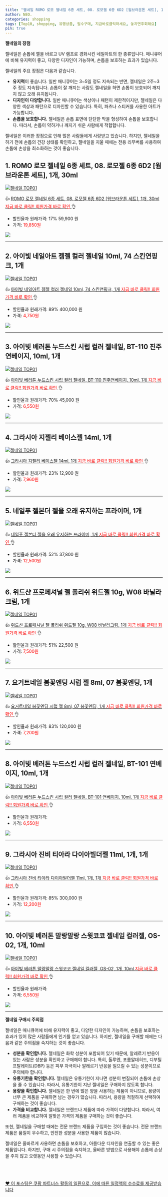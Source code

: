 ```yaml
---
title: "젤네일 ROMO 로모 젤네일 6종 세트, 08. 로모젤 6종 6D2 [웜브라운톤 세트], 1개, 30ml 필수 필요 추천 제품 비교 최저 가격 비교 장점 구매 후기 구매평"
author: NEO.
categories: shopping
tags: [Top10, shopping, 유행상품, 필수구매, 지금바로클릭하세요, 놓치면후회해요]
pin: true
---
```

**젤네일의 장점**

젤네일은 손톱에 젤을 바르고 UV 램프로 경화시킨 네일아트의 한 종류입니다. 매니큐어에 비해 유지력이 좋고, 다양한 디자인이 가능하며, 손톱을 보호하는 효과가 있습니다.

젤네일의 주요 장점은 다음과 같습니다.

* **유지력**이 좋습니다. 일반 매니큐어는 3~5일 정도 지속되는 반면, 젤네일은 2주~3주 정도 지속됩니다. 손톱이 잘 깨지는 사람도 젤네일을 하면 손톱이 보호되어 깨지지 않고 오래 유지됩니다.
* **디자인이 다양합니다.** 일반 매니큐어는 색상이나 패턴이 제한적이지만, 젤네일은 다양한 색상과 패턴으로 디자인할 수 있습니다. 특히, 파츠나 스티커를 사용한 아트가 가능합니다.
* **손톱을 보호합니다.** 젤네일은 손톱 표면에 단단한 막을 형성하여 손톱을 보호합니다. 따라서, 손톱이 약하거나 깨지기 쉬운 사람에게 적합합니다.

젤네일은 이러한 장점으로 인해 많은 사람들에게 사랑받고 있습니다. 하지만, 젤네일을 하기 전에 손톱의 건강 상태를 확인하고, 젤네일을 지울 때에는 전용 리무버를 사용하여 손톱에 손상을 최소화하는 것이 좋습니다.

   

## 1. ROMO 로모 젤네일 6종 세트, 08. 로모젤 6종 6D2 [웜브라운톤 세트], 1개, 30ml

[![젤네일 TOP01](https://thumbnail9.coupangcdn.com/thumbnails/remote/490x490ex/image/vendor_inventory/c386/a081b7ef1af67905b493af738ce21b3cd17a617320cff9fc1a5989db0e6b.jpg)](https://link.coupang.com/re/AFFSDP?lptag=AF3617701&subid=GithubCoopas&pageKey=7696168193&traceid=V0-153&itemId=20593203830&vendorItemId=87552659695)


👍 [ROMO 로모 젤네일 6종 세트, 08. 로모젤 6종 6D2 [웜브라운톤 세트], 1개, 30ml <font color=red> 지금 바로 클릭!! 회원가격 바로 확인 </font> ](https://link.coupang.com/re/AFFSDP?lptag=AF3617701&subid=GithubCoopas&pageKey=7696168193&traceid=V0-153&itemId=20593203830&vendorItemId=87552659695) 👌 


- 할인율과 원래가격: 17%  59,900   원
- 가격: <span style='color:red'>19,850원</span>

[![](/discount_price.png)](https://link.coupang.com/re/AFFSDP?lptag=AF3617701&subid=GithubCoopas&pageKey=7696168193&traceid=V0-153&itemId=20593203830&vendorItemId=87552659695)

---


   

## 2. 아이빛 네일아트 젬젤 컬러 젤네일 10ml, 74 스킨연핑크, 1개

[![젤네일 TOP01](https://thumbnail9.coupangcdn.com/thumbnails/remote/490x490ex/image/rs_quotation_api/ikmrsd0a/097a0fe0a8564465ae38946d7f9be7c7.jpg)](https://link.coupang.com/re/AFFSDP?lptag=AF3617701&subid=GithubCoopas&pageKey=6213140379&traceid=V0-153&itemId=12394994356&vendorItemId=79664598198)


👍 [아이빛 네일아트 젬젤 컬러 젤네일 10ml, 74 스킨연핑크, 1개 <font color=red> 지금 바로 클릭!! 회원가격 바로 확인 </font> ](https://link.coupang.com/re/AFFSDP?lptag=AF3617701&subid=GithubCoopas&pageKey=6213140379&traceid=V0-153&itemId=12394994356&vendorItemId=79664598198) 👌 


- 할인율과 원래가격: 89%  400,000   원
- 가격: <span style='color:red'>4,750원</span>

[![](/discount_price.png)](https://link.coupang.com/re/AFFSDP?lptag=AF3617701&subid=GithubCoopas&pageKey=6213140379&traceid=V0-153&itemId=12394994356&vendorItemId=79664598198)

---


   

## 3. 아이빛 베러톤 누드스킨 시럽 컬러 젤네일, BT-110 진주연베이지, 10ml, 1개

[![젤네일 TOP01](https://thumbnail10.coupangcdn.com/thumbnails/remote/490x490ex/image/retail/images/2020/07/17/9/3/3d09a8bd-213d-441f-bbc4-a3827cbf5233.jpg)](https://link.coupang.com/re/AFFSDP?lptag=AF3617701&subid=GithubCoopas&pageKey=341360590&traceid=V0-153&itemId=3259257833&vendorItemId=71246317195)


👍 [아이빛 베러톤 누드스킨 시럽 컬러 젤네일, BT-110 진주연베이지, 10ml, 1개 <font color=red> 지금 바로 클릭!! 회원가격 바로 확인 </font> ](https://link.coupang.com/re/AFFSDP?lptag=AF3617701&subid=GithubCoopas&pageKey=341360590&traceid=V0-153&itemId=3259257833&vendorItemId=71246317195) 👌 


- 할인율과 원래가격: 70%  45,000   원
- 가격: <span style='color:red'>6,550원</span>

[![](/discount_price.png)](https://link.coupang.com/re/AFFSDP?lptag=AF3617701&subid=GithubCoopas&pageKey=341360590&traceid=V0-153&itemId=3259257833&vendorItemId=71246317195)

---


   

## 4. 그라시아 지젤리 베이스젤 14ml, 1개

[![젤네일 TOP01](https://thumbnail7.coupangcdn.com/thumbnails/remote/490x490ex/image/retail/images/3226031956836788-a946cb16-9272-4dbd-a71f-eeaf4f8685bd.jpg)](https://link.coupang.com/re/AFFSDP?lptag=AF3617701&subid=GithubCoopas&pageKey=1313593313&traceid=V0-153&itemId=2331230474&vendorItemId=74369962694)


👍 [그라시아 지젤리 베이스젤 14ml, 1개 <font color=red> 지금 바로 클릭!! 회원가격 바로 확인 </font> ](https://link.coupang.com/re/AFFSDP?lptag=AF3617701&subid=GithubCoopas&pageKey=1313593313&traceid=V0-153&itemId=2331230474&vendorItemId=74369962694) 👌 


- 할인율과 원래가격: 23%  12,900   원
- 가격: <span style='color:red'>7,960원</span>

[![](/discount_price.png)](https://link.coupang.com/re/AFFSDP?lptag=AF3617701&subid=GithubCoopas&pageKey=1313593313&traceid=V0-153&itemId=2331230474&vendorItemId=74369962694)

---


   

## 5. 네일푸 젤본더 젤을 오래 유지하는 프라이머, 1개

[![젤네일 TOP01](https://thumbnail8.coupangcdn.com/thumbnails/remote/490x490ex/image/vendor_inventory/734b/ece2374967ce1d2c61d2c84a8213fc6779b791bd8cc003f59326957e681c.jpg)](https://link.coupang.com/re/AFFSDP?lptag=AF3617701&subid=GithubCoopas&pageKey=7393299147&traceid=V0-153&itemId=19119135073&vendorItemId=85174870002)


👍 [네일푸 젤본더 젤을 오래 유지하는 프라이머, 1개 <font color=red> 지금 바로 클릭!! 회원가격 바로 확인 </font> ](https://link.coupang.com/re/AFFSDP?lptag=AF3617701&subid=GithubCoopas&pageKey=7393299147&traceid=V0-153&itemId=19119135073&vendorItemId=85174870002) 👌 


- 할인율과 원래가격: 52%  37,800   원
- 가격: <span style='color:red'>12,500원</span>

[![](/discount_price.png)](https://link.coupang.com/re/AFFSDP?lptag=AF3617701&subid=GithubCoopas&pageKey=7393299147&traceid=V0-153&itemId=19119135073&vendorItemId=85174870002)

---


   

## 6. 위드샨 프로페셔널 젤 폴리쉬 위드젤 10g, W08 바닐라크림, 1개

[![젤네일 TOP01](https://thumbnail7.coupangcdn.com/thumbnails/remote/490x490ex/image/rs_quotation_api/rvxitdek/6bf8c30557a049e59af3b4a6dc43f316.jpg)](https://link.coupang.com/re/AFFSDP?lptag=AF3617701&subid=GithubCoopas&pageKey=6482834823&traceid=V0-153&itemId=14199093362&vendorItemId=81444670644)


👍 [위드샨 프로페셔널 젤 폴리쉬 위드젤 10g, W08 바닐라크림, 1개 <font color=red> 지금 바로 클릭!! 회원가격 바로 확인 </font> ](https://link.coupang.com/re/AFFSDP?lptag=AF3617701&subid=GithubCoopas&pageKey=6482834823&traceid=V0-153&itemId=14199093362&vendorItemId=81444670644) 👌 


- 할인율과 원래가격: 51%  22,500   원
- 가격: <span style='color:red'>7,500원</span>

[![](/discount_price.png)](https://link.coupang.com/re/AFFSDP?lptag=AF3617701&subid=GithubCoopas&pageKey=6482834823&traceid=V0-153&itemId=14199093362&vendorItemId=81444670644)

---


   

## 7. 요거트네일 봄꽃엔딩 시럽 젤 8ml, 07 봄꽃엔딩, 1개

[![젤네일 TOP01](https://thumbnail6.coupangcdn.com/thumbnails/remote/490x490ex/image/retail/images/1717179114953416-a7553c88-8d13-4758-bfd1-59c8cb9bc809.jpg)](https://link.coupang.com/re/AFFSDP?lptag=AF3617701&subid=GithubCoopas&pageKey=6685409356&traceid=V0-153&itemId=15431301565&vendorItemId=82650980367)


👍 [요거트네일 봄꽃엔딩 시럽 젤 8ml, 07 봄꽃엔딩, 1개 <font color=red> 지금 바로 클릭!! 회원가격 바로 확인 </font> ](https://link.coupang.com/re/AFFSDP?lptag=AF3617701&subid=GithubCoopas&pageKey=6685409356&traceid=V0-153&itemId=15431301565&vendorItemId=82650980367) 👌 


- 할인율과 원래가격: 83%  120,000   원
- 가격: <span style='color:red'>7,200원</span>

[![](/discount_price.png)](https://link.coupang.com/re/AFFSDP?lptag=AF3617701&subid=GithubCoopas&pageKey=6685409356&traceid=V0-153&itemId=15431301565&vendorItemId=82650980367)

---


   

## 8. 아이빛 베러톤 누드스킨 시럽 컬러 젤네일, BT-101 연베이지, 10ml, 1개

[![젤네일 TOP01](https://thumbnail8.coupangcdn.com/thumbnails/remote/490x490ex/image/retail/images/2019/11/19/19/6/e121fab6-a3ac-4eaa-abe0-436afcaacd3f.jpg)](https://link.coupang.com/re/AFFSDP?lptag=AF3617701&subid=GithubCoopas&pageKey=341360590&traceid=V0-153&itemId=1086474915&vendorItemId=5594167961)


👍 [아이빛 베러톤 누드스킨 시럽 컬러 젤네일, BT-101 연베이지, 10ml, 1개 <font color=red> 지금 바로 클릭!! 회원가격 바로 확인 </font> ](https://link.coupang.com/re/AFFSDP?lptag=AF3617701&subid=GithubCoopas&pageKey=341360590&traceid=V0-153&itemId=1086474915&vendorItemId=5594167961) 👌 


- 할인율과 원래가격: 
- 가격: <span style='color:red'>6,550원</span>

[![](/discount_price.png)](https://link.coupang.com/re/AFFSDP?lptag=AF3617701&subid=GithubCoopas&pageKey=341360590&traceid=V0-153&itemId=1086474915&vendorItemId=5594167961)

---


   

## 9. 그라시아 진비 티아라 다이아빌더젤 11ml, 1개, 1개

[![젤네일 TOP01](https://thumbnail7.coupangcdn.com/thumbnails/remote/490x490ex/image/vendor_inventory/58d8/550ea803a1a47fa5cedcbf3eca5c25ddafc6245bbf5be411063f17019ba7.png)](https://link.coupang.com/re/AFFSDP?lptag=AF3617701&subid=GithubCoopas&pageKey=1929967492&traceid=V0-153&itemId=3972979146&vendorItemId=71957326777)


👍 [그라시아 진비 티아라 다이아빌더젤 11ml, 1개, 1개 <font color=red> 지금 바로 클릭!! 회원가격 바로 확인 </font> ](https://link.coupang.com/re/AFFSDP?lptag=AF3617701&subid=GithubCoopas&pageKey=1929967492&traceid=V0-153&itemId=3972979146&vendorItemId=71957326777) 👌 


- 할인율과 원래가격: 85%  300,000   원
- 가격: <span style='color:red'>12,200원</span>

[![](/discount_price.png)](https://link.coupang.com/re/AFFSDP?lptag=AF3617701&subid=GithubCoopas&pageKey=1929967492&traceid=V0-153&itemId=3972979146&vendorItemId=71957326777)

---


   

## 10. 아이빛 베러톤 말랑말랑 스윗코코 젤네일 컬러젤, OS-02, 1개, 10ml

[![젤네일 TOP01](https://thumbnail10.coupangcdn.com/thumbnails/remote/490x490ex/image/rs_quotation_api/buoycnza/bf110ee66a01430a894d984dcb4b4e19.jpg)](https://link.coupang.com/re/AFFSDP?lptag=AF3617701&subid=GithubCoopas&pageKey=5722637441&traceid=V0-153&itemId=7708192350&vendorItemId=74998428062)


👍 [아이빛 베러톤 말랑말랑 스윗코코 젤네일 컬러젤, OS-02, 1개, 10ml <font color=red> 지금 바로 클릭!! 회원가격 바로 확인 </font> ](https://link.coupang.com/re/AFFSDP?lptag=AF3617701&subid=GithubCoopas&pageKey=5722637441&traceid=V0-153&itemId=7708192350&vendorItemId=74998428062) 👌 


- 할인율과 원래가격: 
- 가격: <span style='color:red'>6,550원</span>

[![](/discount_price.png)](https://link.coupang.com/re/AFFSDP?lptag=AF3617701&subid=GithubCoopas&pageKey=5722637441&traceid=V0-153&itemId=7708192350&vendorItemId=74998428062)

---
**젤네일 구매시 주의점**

젤네일은 매니큐어에 비해 유지력이 좋고, 다양한 디자인이 가능하며, 손톱을 보호하는 효과가 있어 많은 사람들에게 인기를 얻고 있습니다. 하지만, 젤네일을 구매할 때에는 다음과 같은 주의점을 숙지하는 것이 좋습니다.

* **성분을 확인합니다.** 젤네일은 화학 성분이 포함되어 있기 때문에, 알레르기 반응이 있는 사람은 성분을 확인하고 구매해야 합니다. 특히, 톨루엔, 포름알데히드, 디부틸프탈레이트(DBP) 등은 피부 자극이나 알레르기 반응을 일으킬 수 있는 성분이므로 주의해야 합니다.
* **유통기한을 확인합니다.** 젤네일은 유통기한이 지나면 성분이 변질되어 손톱에 손상을 줄 수 있습니다. 따라서, 유통기한이 지난 젤네일은 구매하지 않도록 합니다.
* **용량을 확인합니다.** 젤네일은 한 번에 많은 양을 사용하는 제품이 아니므로, 용량이 너무 큰 제품을 구매하면 남는 경우가 많습니다. 따라서, 용량을 적절하게 선택하여 구매하는 것이 좋습니다.
* **가격을 비교합니다.** 젤네일은 브랜드나 제품에 따라 가격이 다양합니다. 따라서, 여러 제품을 비교하여 알맞은 가격의 제품을 구매하는 것이 좋습니다.

또한, 젤네일을 구매할 때에는 전문 브랜드 제품을 구입하는 것이 좋습니다. 전문 브랜드 제품은 품질이 우수하고, 안전한 성분을 사용한 제품이 많습니다.

젤네일은 올바르게 사용하면 손톱을 보호하고, 아름다운 디자인을 연출할 수 있는 좋은 제품입니다. 하지만, 구매 시 주의점을 숙지하고, 올바른 방법으로 사용해야 손톱에 손상을 주지 않고 오랫동안 사용할 수 있습니다.<br><br><br><br><br> [ ❤  이 포스팅은 쿠팡 파트너스 활동의 일환으로, 이에 따른 일정액의 수수료를 제공받습니다](https://link.coupang.com/a/bcEFyh)